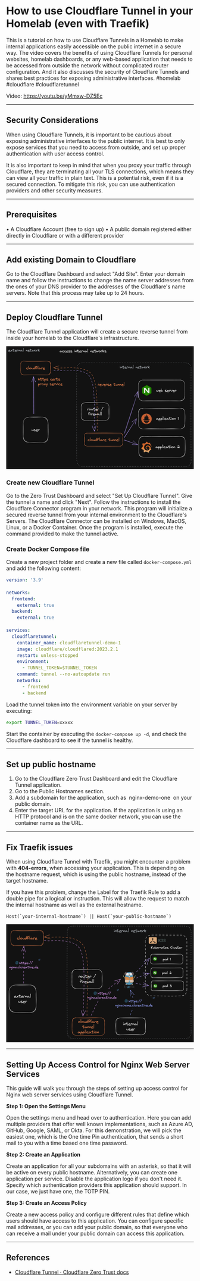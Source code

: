 # How to use Cloudflare Tunnel in your Homelab (even with Traefik)

This is a tutorial on how to use Cloudflare Tunnels in a Homelab to make internal applications easily accessible on the public internet in a secure way. The video covers the benefits of using Cloudflare Tunnels for personal websites, homelab dashboards, or any web-based application that needs to be accessed from outside the network without complicated router configuration. And it also discusses the security of Cloudflare Tunnels and shares best practices for exposing administrative interfaces. #homelab #cloudflare #cloudflaretunnel

Video: https://youtu.be/yMmxw-DZ5Ec

---
## Security Considerations

When using Cloudflare Tunnels, it is important to be cautious about exposing administrative interfaces to the public internet. It is best to only expose services that you need to access from outside, and set up proper authentication with user access control.

It is also important to keep in mind that when you proxy your traffic through Cloudflare, they are terminating all your TLS connections, which means they can view all your traffic in plain text. This is a potential risk, even if it is a secured connection. To mitigate this risk, you can use authentication providers and other security measures.

---
## Prerequisites

• A Cloudflare Account (free to sign up)
• A public domain registered either directly in Cloudflare or with a different provider

---
## Add existing Domain to Cloudflare

Go to the Cloudflare Dashboard and select "Add Site". Enter your domain name and follow the instructions to change the name server addresses from the ones of your DNS provider to the addresses of the Cloudflare's name servers. Note that this process may take up to 24 hours.

---
## Deploy Cloudflare Tunnel

The Cloudflare Tunnel application will create a secure reverse tunnel from inside your homelab to the Cloudflare's infrastructure.

![](assets/cloudflare-tunnel-1.png)

### Create new Cloudflare Tunnel

Go to the Zero Trust Dashboard and select "Set Up Cloudflare Tunnel". Give the tunnel a name and click "Next". Follow the instructions to install the Cloudflare Connector program in your network. This program will initialize a secured reverse tunnel from your internal environment to the Cloudflare's Servers. The Cloudflare Connector can be installed on Windows, MacOS, Linux, or a Docker Container. Once the program is installed, execute the command provided to make the tunnel active.


### Create Docker Compose file

Create a new project folder and create a new file called `docker-compose.yml` and add the following content:

```yaml
version: '3.9'

networks:
  frontend:
    external: true
  backend:
    external: true

services:
  cloudflaretunnel:
    container_name: cloudflaretunnel-demo-1
    image: cloudflare/cloudflared:2023.2.1
    restart: unless-stopped
    environment:
      - TUNNEL_TOKEN=$TUNNEL_TOKEN
    command: tunnel --no-autoupdate run
    networks:
      - frontend
      - backend
```

Load the tunnel token into the environment variable on your server by executing:

```sh
export TUNNEL_TUKEN=xxxxx
```

Start the container by executing the `docker-compose up -d`, and check the Cloudflare dashboard to see if the tunnel is healthy.

---
## Set up public hostname

1. Go to the Cloudflare Zero Trust Dashboard and edit the Cloudflare Tunnel application.
2. Go to the Public Hostnames section.
3. Add a subdomain for the application, such as  nginx-demo-one  on your public domain.
4. Enter the target URL for the application. If the application is using an HTTP protocol and is on the same docker network, you can use the container name as the URL.

---
## Fix Traefik issues

When using Cloudflare Tunnel with Traefik, you might encounter a problem with **404-errors**, when accessing your application. This is depending on the hostname request, which is using the public hostname, instead of the target hostname.

If you have this problem, change the Label for the Traefik Rule to add a double pipe for a logical or instruction. This will allow the request to match the internal hostname as well as the external hostname.

```
Host(`your-internal-hostname`) || Host(`your-public-hostname`)
```

![](assets/cloudflare-tunnel-2.png)

---
## Setting Up Access Control for Nginx Web Server Services

This guide will walk you through the steps of setting up access control for Nginx web server services using Cloudflare Tunnel.

**Step 1: Open the Settings Menu**

Open the settings menu and head over to authentication. Here you can add multiple providers that offer well known implementations, such as Azure AD, GitHub, Google, SAML, or Okta. For this demonstration, we will pick the easiest one, which is the One time Pin authentication, that sends a short mail to you with a time based one time password.

**Step 2: Create an Application**

Create an application for all your subdomains with an asterisk, so that it will be active on every public hostname. Alternatively, you can create one application per service. Disable the application logo if you don't need it. Specify which authentication providers this application should support. In our case, we just have one, the TOTP PIN.

**Step 3: Create an Access Policy**

Create a new access policy and configure different rules that define which users should have access to this application. You can configure specific mail addresses, or you can add your public domain, so that everyone who can receive a mail under your public domain can access this application.


---
## References

- [Cloudflare Tunnel · Cloudflare Zero Trust docs](https://developers.cloudflare.com/cloudflare-one/connections/connect-apps/)